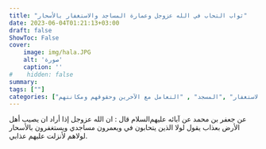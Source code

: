 ```yaml
---
title: "ثواب التحاب في الله عزوجل وعمارة المساجد والاستغفار بالأسحار"
date: 2023-06-04T01:21:13+03:00
draft: false
ShowToc: False
cover:
    image: img/hala.JPG
    alt: 'صورة'
    caption: ''
#    hidden: false
summary: 
tags: [""]
categories: ["التوبة والاستغفار" ,"المسجد" , "التعامل مع الآخرين وحقوقهم ومكانتهم"]
---
```

عن جعفر بن محمد عن آبائه عليهم‌السلام قال :
ان الله عزوجل إذا أراد ان يصيب أهل الأرض بعذاب يقول لولا الذين
يتحابون في ويعمرون مساجدي ويستغفرون بالأسحار لولاهم لأنزلت
عليهم عذابي.



